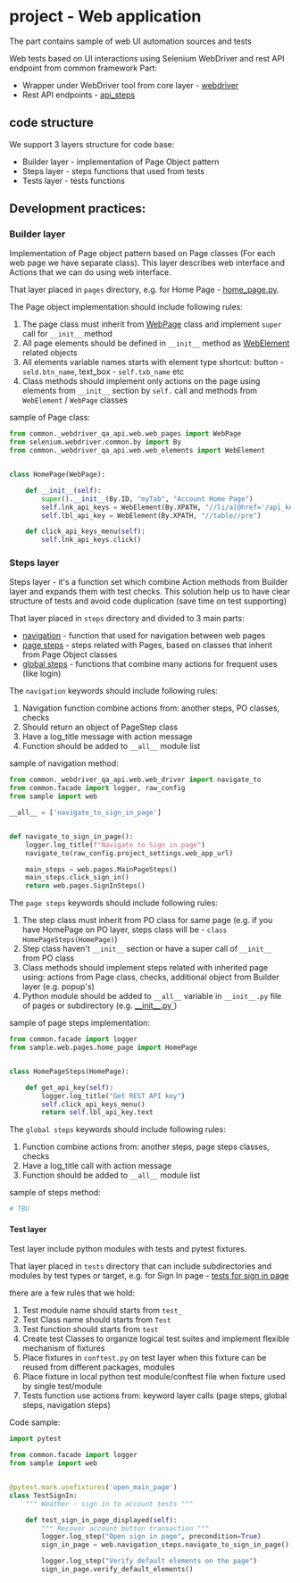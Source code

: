 # project - Web application

The part contains sample of web UI automation sources and tests

Web tests based on UI interactions using Selenium WebDriver and rest API endpoint from common framework Part:

* Wrapper under WebDriver tool from core layer - [webdriver](../../common/_webdriver_qa_api/web)
* Rest API endpoints - [api_steps](../api/steps)

## code structure

We support 3 layers structure for code base:

* Builder layer - implementation of Page Object pattern
* Steps layer - steps functions that used from tests
* Tests layer - tests functions


## Development practices:

### Builder layer
 Implementation of Page object pattern based on Page classes (For each web page we have separate class).
 This layer describes web interface and Actions that we can do using web interface.
 
 That layer placed in `pages` directory, e.g. for Home Page - [home_page.py](pages/home_page.py).
 
The Page object implementation should include following rules:

1. The page class must inherit from [WebPage](../../common/_webdriver_qa_api/web/web_pages.py) class and implement `super` call for `__init__` method
1. All page elements should be defined in `__init__` method as [WebElement](../../common/_webdriver_qa_api/web/web_elements.py) related objects
1. All elements variable names starts with element type shortcut: button - `seld.btn_name`, text_box - `self.txb_name` etc
1. Class methods should implement only actions on the page using elements from `__init__` section by `self.` call and methods from `WebElement` / `WebPage` classes

sample of Page class:
```python
from common._webdriver_qa_api.web.web_pages import WebPage
from selenium.webdriver.common.by import By
from common._webdriver_qa_api.web.web_elements import WebElement


class HomePage(WebPage):

    def __init__(self):
        super().__init__(By.ID, "myTab", "Account Home Page")
        self.lnk_api_keys = WebElement(By.XPATH, "//li/a[@href='/api_keys']")
        self.lbl_api_key = WebElement(By.XPATH, "//table//pre")

    def click_api_keys_menu(self):
        self.lnk_api_keys.click()
```

### Steps layer
Steps layer - it's a function set which combine Action methods from Builder layer and expands them with test checks.
This solution help us to have clear structure of tests and avoid code duplication (save time on test supporting)

 That layer placed in `steps` directory and divided to 3 main parts:
* [navigation](steps/navigation) - function that used for navigation between web pages
* [page steps](steps/page_object_steps/pages) - steps related with Pages, based on classes that inherit from Page Object classes
* [global steps](steps/global_steps) - functions that combine many actions for frequent uses (like login)


The `navigation` keywords should include following rules:

1. Navigation function combine actions from: another steps, PO classes, checks
1. Should return an object of PageStep class
1. Have a log_title message with action message
1. Function should be added to `__all__` module list 

sample of navigation method:
```python
from common._webdriver_qa_api.web.web_driver import navigate_to
from common.facade import logger, raw_config
from sample import web

__all__ = ['navigate_to_sign_in_page']


def navigate_to_sign_in_page():
    logger.log_title(f"Navigate to Sign in page")
    navigate_to(raw_config.project_settings.web_app_url)

    main_steps = web.pages.MainPageSteps()
    main_steps.click_sign_in()
    return web.pages.SignInSteps()
```


The `page steps` keywords should include following rules:

1. The step class must inherit from PO class for same page (e.g. if you have HomePage on PO layer, steps class will be - `class HomePageSteps(HomePage)`)
1. Step class haven't `__init__` section or have a super call of `__init__` from PO class
1. Class methods should implement steps related with inherited page using: actions from Page class, checks, additional object from Builder layer (e.g. popup's)
1. Python module should be added to `__all__` variable in `__init__.py` file of pages or subdirectory (e.g. [\_\_init__.py`](steps/page_object_steps/pages/__init__.py))

sample of page steps implementation:
```python
from common.facade import logger
from sample.web.pages.home_page import HomePage


class HomePageSteps(HomePage):

    def get_api_key(self):
        logger.log_title("Get REST API key")
        self.click_api_keys_menu()
        return self.lbl_api_key.text
```


The `global steps` keywords should include following rules:

1. Function combine actions from: another steps, page steps classes, checks
1. Have a log_title call with action message
1. Function should be added to `__all__` module list 

sample of steps method:
```python
# TBU
```

#### Test layer
Test layer include python modules with tests and pytest fixtures.

That layer placed in `tests` directory that can include subdirectories and modules by test types or target,
 e.g. for Sign In page - [tests for sign in page](../tests/web_tests/test_sign_in_page.py)

there are a few rules that we hold:

1. Test module name should starts from `test_`
1. Test Class name should starts from `Test`
1. Test function should starts from `test`
1. Create test Classes to organize logical test suites and implement flexible mechanism of fixtures
1. Place fixtures in `conftest.py` on test layer when this fixture can be reused from different packages, modules
1. Place fixture in local python test module/conftest file when fixture used by single test/module
1. Tests function use actions from: keyword layer calls (page steps, global steps, navigation steps)
 
Code sample:
```python
import pytest

from common.facade import logger
from sample import web


@pytest.mark.usefixtures('open_main_page')
class TestSignIn:
    """ Weather - sign in to account tests """

    def test_sign_in_page_displayed(self):
        """ Recover account button transaction """
        logger.log_step("Open sign in page", precondition=True)
        sign_in_page = web.navigation_steps.navigate_to_sign_in_page()

        logger.log_step("Verify default elements on the page")
        sign_in_page.verify_default_elements()
```